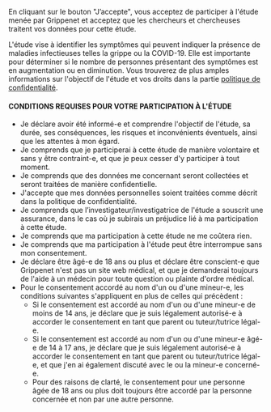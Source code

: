 En cliquant sur le bouton "J’accepte", vous acceptez de participer à l'étude menée par Grippenet et acceptez que les chercheurs et chercheuses traitent vos données pour cette étude.

L'étude vise à identifier les symptômes qui peuvent indiquer la présence de maladies infectieuses telles la grippe ou la COVID-19. Elle est importante pour déterminer si le nombre de personnes présentant des symptômes est en augmentation ou en diminution. Vous trouverez de plus amples informations sur l'objectif de l'étude et vos droits dans la partie [politique de confidentialité](privacy).

#### CONDITIONS REQUISES POUR VOTRE PARTICIPATION À L'ÉTUDE

* Je déclare avoir été informé-e et comprendre l'objectif de l'étude, sa durée, ses conséquences, les risques et inconvénients éventuels, ainsi que les attentes à mon égard.
* Je comprends que je participerai à cette étude de manière volontaire et sans y être contraint-e, et que je peux cesser d'y participer à tout moment.
* Je comprends que des données me concernant seront collectées et seront traitées de manière confidentielle.
* J'accepte que mes données personnelles soient traitées comme décrit dans la politique de confidentialité.
* Je comprends que l’investigateur/investigatrice de l'étude a souscrit une assurance, dans le cas où je subirais un préjudice lié à ma participation à cette étude.
* Je comprends que ma participation à cette étude ne me coûtera rien.
* Je comprends que ma participation à l'étude peut être interrompue sans mon consentement.
* Je déclare être âgé-e de 18 ans ou plus et déclare être conscient-e que Grippenet n'est pas un site web médical, et que je demanderai toujours de l'aide à un médecin pour toute question ou plainte d'ordre médical.
* Pour le consentement accordé au nom d'un ou d'une mineur-e, les conditions suivantes s'appliquent en plus de celles qui précèdent :
	 * Si le consentement est accordé au nom d'un ou d'une mineur-e de moins de 14 ans, je déclare que je suis légalement autorisé-e à accorder le consentement en tant que parent ou tuteur/tutrice légal-e.
	 * Si le consentement est accordé au nom d'un ou d'une mineur-e âgé-e de 14 à 17 ans, je déclare que je suis légalement autorisé-e à accorder le consentement en tant que parent ou tuteur/tutrice légal-e, et que j'en ai également discuté avec le ou la mineur-e concerné-e.
	 * Pour des raisons de clarté, le consentement pour une personne âgée de 18 ans ou plus doit toujours être accordé par la personne concernée et non par une autre personne.
